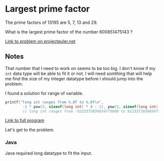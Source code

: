 # Largest prime factor

The prime factors of 13195 are 5, 7, 13 and 29.

What is the largest prime factor of the number 600851475143 ?

[Link to problem on projecteuler.net](https://projecteuler.net/problem=3)

## Notes

That number that I need to work on seems to be too big. I don't know if my `int` data type will be able to fit it or not. I will need somthing that will help me find the size of my integer datatype before I should jump into the problem.

I found a solution for range of variable.

```cpp
printf("long int ranges from %.0f to %.0f\n", 
        -1 * pow(2, sizeof(long int) * 8 - 1), pow(2, sizeof(long int) * 8 - 1) - 1);
        // long int ranges from -9223372036854775808 to 9223372036854775808
```

[Link to full program](../My%20Tools/Range%20of%20datatype/README.md)

Let's get to the problem.

### Java 
Java required long datatype to fit the input.